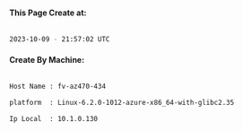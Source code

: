 
   
#### This Page Create at:

```bash

2023-10-09 - 21:57:02 UTC

```

#### Create By Machine:

```bash

Host Name : fv-az470-434

platform  : Linux-6.2.0-1012-azure-x86_64-with-glibc2.35

Ip Local  : 10.1.0.130

```

